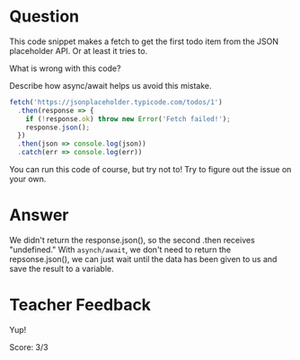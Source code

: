 # Question

This code snippet makes a fetch to get the first todo item from the JSON placeholder API. Or at least it tries to.

What is wrong with this code? 

Describe how async/await helps us avoid this mistake.

```js
fetch('https://jsonplaceholder.typicode.com/todos/1')
  .then(response => {
    if (!response.ok) throw new Error('Fetch failed!');
    response.json();
  })
  .then(json => console.log(json))
  .catch(err => console.log(err))
```

You can run this code of course, but try not to! Try to figure out the issue on your own.

# Answer
We didn't return the response.json(), so the second .then receives "undefined."
With `asynch/await`, we don't need to return the repsonse.json(), we can just wait until the data has been given to us and save the result to a variable.

# Teacher Feedback

Yup!

Score: 3/3